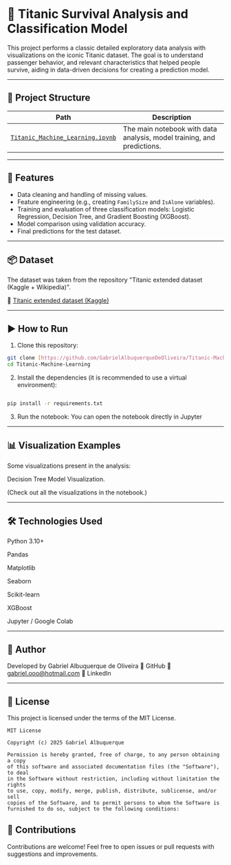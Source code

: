 # 🚢 Titanic Survival Analysis and Classification Model

This project performs a classic detailed exploratory data analysis with visualizations on the iconic Titanic dataset. The goal is to understand passenger behavior, and relevant characteristics that helped people survive, aiding in data-driven decisions for creating a prediction model.

---

## 📁 Project Structure

| Path | Description |
|---|---|
| [`Titanic_Machine_Learning.ipynb`](https://github.com/GabrielAlbuquerqueDeOliveira/Titanic-ML-Classification-Model/blob/main/Titanic_Machine_Learning.ipynb) | The main notebook with data analysis, model training, and predictions. |

---

## 🚀 Features

-   Data cleaning and handling of missing values.
-   Feature engineering (e.g., creating `FamilySize` and `IsAlone` variables).
-   Training and evaluation of three classification models: Logistic Regression, Decision Tree, and Gradient Boosting (XGBoost).
-   Model comparison using validation accuracy.
-   Final predictions for the test dataset.

---

## 📦 Dataset

The dataset was taken from the repository "Titanic extended dataset (Kaggle + Wikipedia)".

🔗 [Titanic extended dataset (Kaggle)](https://www.kaggle.com/datasets/pavlofesenko/titanic-extended)

---

## ▶️ How to Run

1.  Clone this repository:
```bash
git clone [https://github.com/GabrielAlbuquerqueDeOliveira/Titanic-Machine-Learning.git](https://github.com/GabrielAlbuquerqueDeOliveira/Titanic-Machine-Learning.git)
cd Titanic-Machine-Learning
```
2. Install the dependencies (it is recommended to use a virtual environment):
```bash

pip install -r requirements.txt
```

3. Run the notebook:
You can open the notebook directly in Jupyter

---


## 📊 Visualization Examples
Some visualizations present in the analysis:

Decision Tree Model Visualization.

(Check out all the visualizations in the notebook.)

---


## 🛠️ Technologies Used
Python 3.10+

Pandas

Matplotlib

Seaborn

Scikit-learn

XGBoost

Jupyter / Google Colab

---


## 👤 Author

Developed by Gabriel Albuquerque de Oliveira
🔗 GitHub
📧 gabriel.ooo@hotmail.com
💼 LinkedIn

---


## 📄 License

This project is licensed under the terms of the MIT License.

```
MIT License

Copyright (c) 2025 Gabriel Albuquerque

Permission is hereby granted, free of charge, to any person obtaining a copy
of this software and associated documentation files (the "Software"), to deal
in the Software without restriction, including without limitation the rights
to use, copy, modify, merge, publish, distribute, sublicense, and/or sell
copies of the Software, and to permit persons to whom the Software is
furnished to do so, subject to the following conditions:
```

## 🤝 Contributions
Contributions are welcome!
Feel free to open issues or pull requests with suggestions and improvements.

